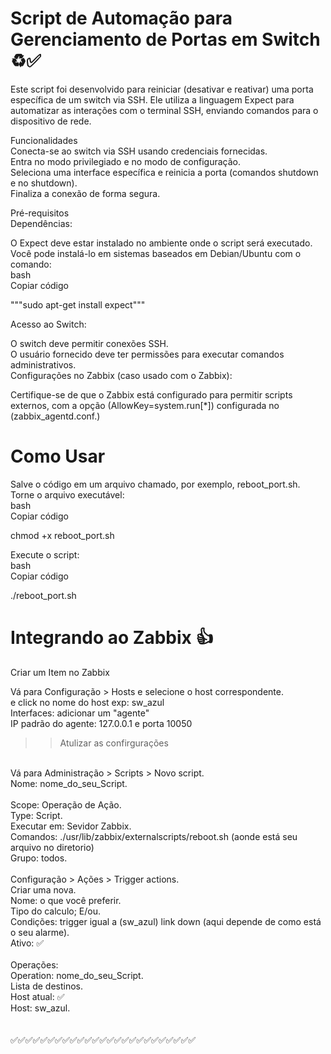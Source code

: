 # Script de Automação para Gerenciamento de Portas em Switch ♻️✅
Este script foi desenvolvido para reiniciar (desativar e reativar) uma porta específica de um switch via SSH. Ele utiliza a linguagem Expect para automatizar as interações com o terminal SSH, enviando comandos para o dispositivo de rede.

Funcionalidades<br>
Conecta-se ao switch via SSH usando credenciais fornecidas.<br>
Entra no modo privilegiado e no modo de configuração.<br>
Seleciona uma interface específica e reinicia a porta (comandos shutdown e no shutdown).<br>
Finaliza a conexão de forma segura.<br>

Pré-requisitos<br>
Dependências:<br>

O Expect deve estar instalado no ambiente onde o script será executado. Você pode instalá-lo em sistemas baseados em Debian/Ubuntu com o comando:<br>
bash<br>
Copiar código<br>

"""sudo apt-get install expect"""<br>

Acesso ao Switch:<br>

O switch deve permitir conexões SSH.<br>
O usuário fornecido deve ter permissões para executar comandos administrativos.<br>
Configurações no Zabbix (caso usado com o Zabbix):<br>

Certifique-se de que o Zabbix está configurado para permitir scripts externos, com a opção (AllowKey=system.run[*]) configurada no (zabbix_agentd.conf.)<br>

# Como Usar<br>
Salve o código em um arquivo chamado, por exemplo, reboot_port.sh.<br>
Torne o arquivo executável:<br>
bash<br>
Copiar código<br>

chmod +x reboot_port.sh<br>

Execute o script: <br>
bash<br>
Copiar código<br>

./reboot_port.sh<br>

# Integrando ao Zabbix 👍<br>

Criar um Item no Zabbix<br>

Vá para Configuração > Hosts e selecione o host correspondente.<br>
e click no nome do host exp: sw_azul<br>
Interfaces: adicionar um "agente"<br>
IP padrão do agente: 127.0.0.1 e porta 10050<br>
>> Atulizar as confirgurações<br>
<br>
Vá para Administração > Scripts > Novo script.<br>
Nome: nome_do_seu_Script.<br>
<br>
Scope: Operação de Ação. <br>
Type: Script. <br>
Executar em: Sevidor Zabbix. <br>
Comandos: ./usr/lib/zabbix/externalscripts/reboot.sh (aonde está seu arquivo no diretorio) <br>
Grupo: todos. <br>
<br>
Configuração > Ações > Trigger actions.<br>
Criar uma nova.<br>
Nome: o que você preferir.<br>
Tipo do calculo; E/ou.<br>
Condições: trigger igual a (sw_azul) link down (aqui depende de como está o seu alarme).<br>
Ativo: ✅<br>
<br>
Operações: <br>
Operation: nome_do_seu_Script.<br>
Lista de destinos.<br>
Host atual: ✅<br>
Host: sw_azul.<br>
<br><br>
✅✅✅✅✅✅✅✅✅✅✅✅✅✅✅✅✅✅✅✅✅✅✅✅✅
